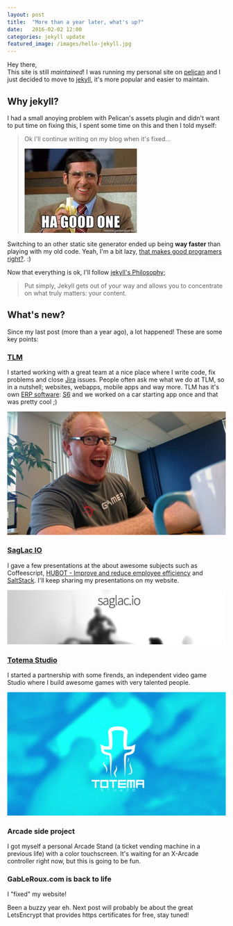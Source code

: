 ```yaml
---
layout: post
title:  "More than a year later, what's up?"
date:   2016-02-02 12:00
categories: jekyll update
featured_image: /images/hello-jekyll.jpg
---
```


Hey there,  
This site is still *maintained*! I was running my personal site on [pelican][pelican] and I just decided to move to [jekyll][Jekyll], it's more popular and easier to maintain.

<!-- more -->

## Why jekyll?

I had a small anoying problem with Pelican's assets plugin and didn't want to put time on fixing this, I spent some time on this and then I told myself:

> Ok I'll continue writing on my blog when it's fixed...
>
> ![Ahah good one](/images/memes/ahah-good-one.jpg)

Switching to an other static site generator ended up being **way faster** than playing with my old code. Yeah, I'm a bit lazy, [that makes good programers right?][bill-gates-quote]. :)

Now that everything is ok, I'll follow [jekyll's Philosophy][staticgen-jekyll];

> Put simply, Jekyll gets out of your way and allows you to concentrate on what truly matters: your content.

## What's new?

Since my last post (more than a year ago), a lot happened! These are some key points:

### [TLM][tlm]

I started working with a great team at a nice place where I write code, fix problems and close [Jira][jira] issues. People often ask me what we do at TLM, so in a nutshell; websites, webapps, mobile apps and way more. TLM has it's own [ERP software][erp-definition]: [S6][s6] and we worked on a car starting app once and that was pretty cool ;)

![GabLeRoux at TLM](/images/tlm/happygableroux-at-tlm.jpg)

### [SagLac IO][saglacio]

I gave a few presentations at the  about awesome subjects such as Coffeescript, [HUBOT - Improve and reduce employee efficiency][hubot-presentation] and [SaltStack][saltstack-presentation]. I'll keep sharing my presentations on my website.

[![SagLacIO](/images/saglacio/saglacio.jpg)][saglacio]

### [Totema Studio][totemastudio]

I started a partnership with some firends, an independent video game Studio where I build awesome games with very talented people.

[![Totema Studio](/images/totemastudio-cover.jpg)][totemastudio]

### Arcade side project

I got myself a personal Arcade Stand (a ticket vending machine in a previous life) with a color touchscreen. It's waiting for an X-Arcade controller right now, but this is going to be fun.

### GabLeRoux.com is back to life

I "fixed" my website!

Been a buzzy year eh.
Next post will probably be about the great LetsEncrypt that provides https certificates for free, stay tuned!

[s6]: http://www.tlmdesign.ca/fr/unites-affaires/systemes/solutions-s6
[erp-definition]: https://en.wikipedia.org/wiki/Enterprise_resource_planning
[jira]: https://www.atlassian.com/software/jira
[tlm]: http://solutionstlm.com/
[pelican]: http://blog.getpelican.com/
[jekyll]: http://jekyllrb.com
[bill-gates-quote]: http://www.goodreads.com/quotes/568877-i-choose-a-lazy-person-to-do-a-hard-job
[staticgen-jekyll]: https://www.staticgen.com/jekyll
[saglacio]: http://saglac.io/
[saglacio-facebook-event]: https://www.facebook.com/events/1470133096623433/
[saltstack-presentation]: 2015/06/03/saltstack-saglacio.html
[hubot-presentation]: /todo
[totemastudio]: http://totemastudio.com/